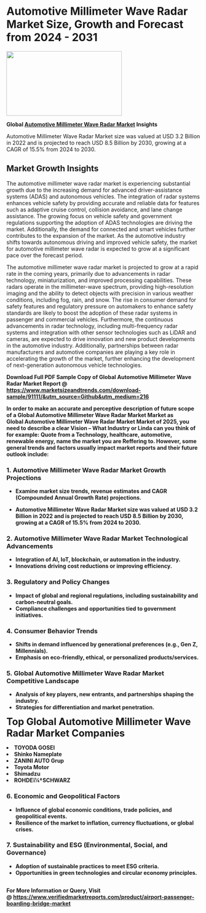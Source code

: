 <H1>Automotive Millimeter Wave Radar Market Size, Growth and Forecast from 2024 - 2031</H1><img class="aligncenter size-medium wp-image-584254" src="https://thirdeyenews.in/wp-content/uploads/2024/09/Global-Market-Research-300x168.jpeg" alt="" width="300" height="168" /><p><strong>Global&nbsp;<a href="https://www.marketsizeandtrends.com/download-sample/91111/&amp;utm_source=Github&utm_medium=216">Automotive Millimeter Wave Radar Market</a> Insights</strong></p><p>Automotive Millimeter Wave Radar Market size was valued at USD 3.2 Billion in 2022 and is projected to reach USD 8.5 Billion by 2030, growing at a CAGR of 15.5% from 2024 to 2030.</p><p><h2>Market Growth Insights</h2> <p>The automotive millimeter wave radar market is experiencing substantial growth due to the increasing demand for advanced driver-assistance systems (ADAS) and autonomous vehicles. The integration of radar systems enhances vehicle safety by providing accurate and reliable data for features such as adaptive cruise control, collision avoidance, and lane change assistance. The growing focus on vehicle safety and government regulations supporting the adoption of ADAS technologies are driving the market. Additionally, the demand for connected and smart vehicles further contributes to the expansion of the market. As the automotive industry shifts towards autonomous driving and improved vehicle safety, the market for automotive millimeter wave radar is expected to grow at a significant pace over the forecast period.</p> <p><strong></strong></p> <p>The automotive millimeter wave radar market is projected to grow at a rapid rate in the coming years, primarily due to advancements in radar technology, miniaturization, and improved processing capabilities. These radars operate in the millimeter-wave spectrum, providing high-resolution imaging and the ability to detect objects with precision in various weather conditions, including fog, rain, and snow. The rise in consumer demand for safety features and regulatory pressure on automakers to enhance safety standards are likely to boost the adoption of these radar systems in passenger and commercial vehicles. Furthermore, the continuous advancements in radar technology, including multi-frequency radar systems and integration with other sensor technologies such as LiDAR and cameras, are expected to drive innovation and new product developments in the automotive industry. Additionally, partnerships between radar manufacturers and automotive companies are playing a key role in accelerating the growth of the market, further enhancing the development of next-generation autonomous vehicle technologies.</p> <p><strong></p><p><span class=""><strong>Download Full PDF Sample Copy of Global Automotive Millimeter Wave Radar Market Report</strong> @ <a href="https://www.marketsizeandtrends.com/download-sample/91111/&amp;utm_source=Github&utm_medium=216" target="_blank">https://www.marketsizeandtrends.com/download-sample/91111/&amp;utm_source=Github&utm_medium=216</a></span></p><p>In order to make an accurate and perceptive description of future scope of a Global&nbsp;Automotive Millimeter Wave Radar Market Market as Global&nbsp;Automotive Millimeter Wave Radar Market Market of 2025, you need to describe a clear Vision &ndash; What Industry or Linda can you think of for example: Quote from a Technology, healthcare, automotive, renewable energy, name the market you are Reffering to. However, some general trends and factors usually impact market reports and their future outlook include:</p><h3>1.&nbsp;<strong>Automotive Millimeter Wave Radar Market Growth Projections</strong></h3><ul><li>Examine market size trends, revenue estimates and CAGR (Compounded Annual Growth Rate) projections.</li><li><p>Automotive Millimeter Wave Radar Market size was valued at USD 3.2 Billion in 2022 and is projected to reach USD 8.5 Billion by 2030, growing at a CAGR of 15.5% from 2024 to 2030.</p></li></ul><h3>2.&nbsp;<strong>Automotive Millimeter Wave Radar Market Technological Advancements</strong></h3><ul><li>Integration of AI, IoT, blockchain, or automation in the industry.</li><li>Innovations driving cost reductions or improving efficiency.</li></ul><h3>3.&nbsp;<strong>Regulatory and Policy Changes</strong></h3><ul><li>Impact of global and regional regulations, including sustainability and carbon-neutral goals.</li><li>Compliance challenges and opportunities tied to government initiatives.</li></ul><h3>4.&nbsp;<strong>Consumer Behavior Trends</strong></h3><ul><li>Shifts in demand influenced by generational preferences (e.g., Gen Z, Millennials).</li><li>Emphasis on eco-friendly, ethical, or personalized products/services.</li></ul><h3>5.&nbsp;<strong>Global Automotive Millimeter Wave Radar Market Competitive Landscape</strong></h3><ul><li>Analysis of key players, new entrants, and partnerships shaping the industry.</li><li>Strategies for differentiation and market penetration.</li></ul><p data-pm-slice="1 1 []"><span style="color: inherit; font-family: inherit; font-size: 25px;">Top Global Automotive Millimeter Wave Radar Market Companies</span></p><div class="" data-test-id=""><p><li>TOYODA GOSEI</li><li> Shinko Nameplate</li><li> ZANINI AUTO Grup</li><li> Toyota Motor</li><li> Shimadzu</li><li> ROHDEï¼†SCHWARZ</li></p></div><h3>6.&nbsp;<strong>Economic and Geopolitical Factors</strong></h3><ul><li>Influence of global economic conditions, trade policies, and geopolitical events.</li><li>Resilience of the market to inflation, currency fluctuations, or global crises.</li></ul><h3>7.&nbsp;<strong>Sustainability and ESG (Environmental, Social, and Governance)</strong></h3><ul><li>Adoption of sustainable practices to meet ESG criteria.</li><li>Opportunities in green technologies and circular economy principles.</li></ul><h2><strong style="font-size: 14px;">For More Information or Query, Visit @&nbsp;</strong><a style="background-color: #ffffff; font-size: 14px;" href="https://www.marketsizeandtrends.com/report/automotive-millimeter-wave-radar-market/" target="_blank">https://www.verifiedmarketreports.com/product/airport-passenger-boarding-bridge-market</a></h2>
